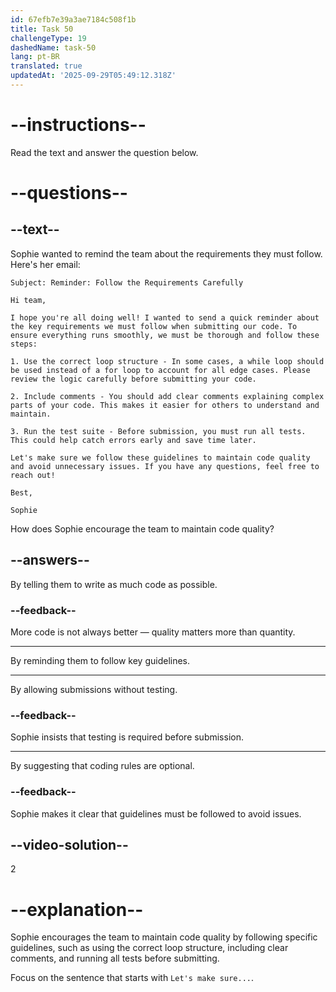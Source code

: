 ```yaml
---
id: 67efb7e39a3ae7184c508f1b
title: Task 50
challengeType: 19
dashedName: task-50
lang: pt-BR
translated: true
updatedAt: '2025-09-29T05:49:12.318Z'
---
```


<!-- READING -->

# --instructions--

Read the text and answer the question below.

# --questions--

## --text--

Sophie wanted to remind the team about the requirements they must follow. Here's her email:

`Subject: Reminder: Follow the Requirements Carefully`

`Hi team,`

`I hope you're all doing well! I wanted to send a quick reminder about the key requirements we must follow when submitting our code. To ensure everything runs smoothly, we must be thorough and follow these steps:`

`1. Use the correct loop structure - In some cases, a while loop should be used instead of a for loop to account for all edge cases. Please review the logic carefully before submitting your code.`

`2. Include comments - You should add clear comments explaining complex parts of your code. This makes it easier for others to understand and maintain.`

`3. Run the test suite - Before submission, you must run all tests. This could help catch errors early and save time later.`

`Let's make sure we follow these guidelines to maintain code quality and avoid unnecessary issues. If you have any questions, feel free to reach out!`

`Best,`

`Sophie`

How does Sophie encourage the team to maintain code quality?

## --answers--

By telling them to write as much code as possible.

### --feedback--

More code is not always better — quality matters more than quantity.

---

By reminding them to follow key guidelines.

---

By allowing submissions without testing.

### --feedback--

Sophie insists that testing is required before submission.

---

By suggesting that coding rules are optional.

### --feedback--

Sophie makes it clear that guidelines must be followed to avoid issues.

## --video-solution--

2

# --explanation--

Sophie encourages the team to maintain code quality by following specific guidelines, such as using the correct loop structure, including clear comments, and running all tests before submitting.

Focus on the sentence that starts with `Let's make sure...`.
